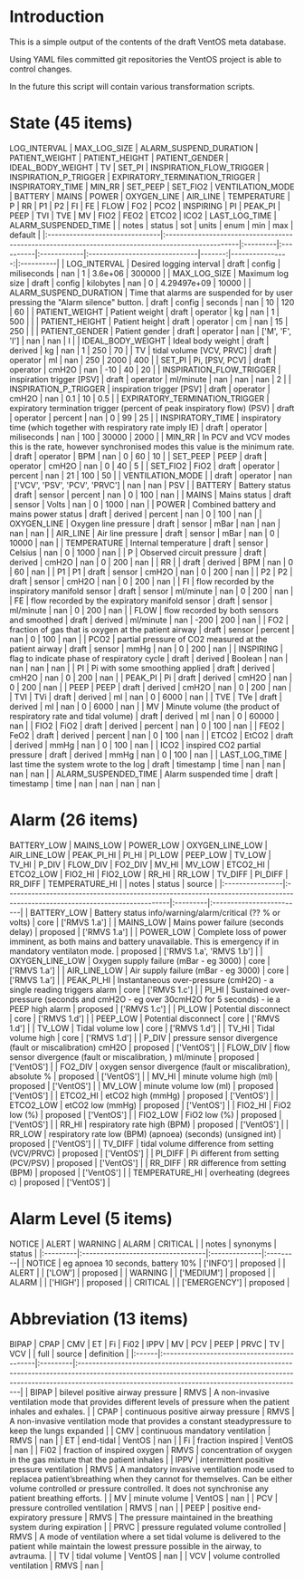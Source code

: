 
# Introduction
This is a simple output of the contents of the draft VentOS meta database.

Using YAML files committed git repositories the VentOS project is able to
control changes.

In the future this script will contain various transformation scripts.


# State (45 items)
LOG_INTERVAL | MAX_LOG_SIZE | ALARM_SUSPEND_DURATION | PATIENT_WEIGHT | PATIENT_HEIGHT | PATIENT_GENDER | IDEAL_BODY_WEIGHT | TV | SET_PI | INSPIRATION_FLOW_TRIGGER | INSPIRATION_P_TRIGGER | EXPIRATORY_TERMINATION_TRIGGER | INSPIRATORY_TIME | MIN_RR | SET_PEEP | SET_FIO2 | VENTILATION_MODE | BATTERY | MAINS | POWER | OXYGEN_LINE | AIR_LINE | TEMPERATURE | P | RR | P1 | P2 | FI | FE | FLOW | FO2 | PCO2 | INSPIRING | PI | PEAK_PI | PEEP | TVI | TVE | MV | FIO2 | FEO2 | ETCO2 | ICO2 | LAST_LOG_TIME | ALARM_SUSPENDED_TIME
|                                | notes                                                                                             | status   | sot       | units       | enum                          |    min |             max | default   |
|:-------------------------------|:--------------------------------------------------------------------------------------------------|:---------|:----------|:------------|:------------------------------|-------:|----------------:|:----------|
| LOG_INTERVAL                   | Desired logging interval                                                                          | draft    | config    | miliseconds | nan                           |    1   |     3.6e+06     | 300000    |
| MAX_LOG_SIZE                   | Maximum log size                                                                                  | draft    | config    | kilobytes   | nan                           |    0   |     4.29497e+09 | 10000     |
| ALARM_SUSPEND_DURATION         | Time that alarms are suspended for by user pressing the "Alarm silence" button.                   | draft    | config    | seconds     | nan                           |   10   |   120           | 60        |
| PATIENT_WEIGHT                 | Patient weight                                                                                    | draft    | operator  | kg          | nan                           |    1   |   500           |           |
| PATIENT_HEIGHT                 | Patient height                                                                                    | draft    | operator  | cm          | nan                           |   15   |   250           |           |
| PATIENT_GENDER                 | Patient gender                                                                                    | draft    | operator  | nan         | ['M', 'F', 'I']               |  nan   |   nan           | I         |
| IDEAL_BODY_WEIGHT              | Ideal body weight                                                                                 | draft    | derived   | kg          | nan                           |    1   |   250           | 70        |
| TV                             | tidal volume [VCV, PRVC]                                                                          | draft    | operator  | ml          | nan                           |  250   |  2000           | 400       |
| SET_PI                         | Pi,  [PSV, PCV]                                                                                   | draft    | operator  | cmH2O       | nan                           |  -10   |    40           | 20        |
| INSPIRATION_FLOW_TRIGGER       | inspiration trigger [PSV]                                                                         | draft    | operator  | ml/minute   | nan                           |  nan   |   nan           | 2         |
| INSPIRATION_P_TRIGGER          | inspiration trigger [PSV]                                                                         | draft    | operator  | cmH2O       | nan                           |    0.1 |    10           | 0.5       |
| EXPIRATORY_TERMINATION_TRIGGER | expiratory termination trigger (percent of peak inspiratory flow) (PSV)                           | draft    | operator  | percent     | nan                           |    0   |    99           | 25        |
| INSPIRATORY_TIME               | inspiratory time (which together with respiratory rate imply IE)                                  | draft    | operator  | miliseconds | nan                           |  100   | 30000           | 2000      |
| MIN_RR                         | In PCV and VCV modes this is the rate, however synchronised modes this value is the minimum rate. | draft    | operator  | BPM         | nan                           |    0   |    60           | 10        |
| SET_PEEP                       | PEEP                                                                                              | draft    | operator  | cmH2O       | nan                           |    0   |    40           | 5         |
| SET_FIO2                       | FiO2                                                                                              | draft    | operator  | percent     | nan                           |   21   |   100           | 50        |
| VENTILATION_MODE               |                                                                                                   | draft    | operator  | nan         | ['VCV', 'PSV', 'PCV', 'PRVC'] |  nan   |   nan           | PSV       |
| BATTERY                        | Battery status                                                                                    | draft    | sensor    | percent     | nan                           |    0   |   100           | nan       |
| MAINS                          | Mains status                                                                                      | draft    | sensor    | Volts       | nan                           |    0   |  1000           | nan       |
| POWER                          | Combined battery and mains power status                                                           | draft    | derived   | percent     | nan                           |    0   |   100           | nan       |
| OXYGEN_LINE                    | Oxygen line pressure                                                                              | draft    | sensor    | mBar        | nan                           |  nan   |   nan           | nan       |
| AIR_LINE                       | Air line pressure                                                                                 | draft    | sensor    | mBar        | nan                           |    0   | 10000           | nan       |
| TEMPERATURE                    | Internal temperature                                                                              | draft    | sensor    | Celsius     | nan                           |    0   |  1000           | nan       |
| P                              | Observed circuit pressure                                                                         | draft    | derived   | cmH2O       | nan                           |    0   |   200           | nan       |
| RR                             |                                                                                                   | draft    | derived   | BPM         | nan                           |    0   |    60           | nan       |
| P1                             | P1                                                                                                | draft    | sensor    | cmH2O       | nan                           |    0   |   200           | nan       |
| P2                             | P2                                                                                                | draft    | sensor    | cmH2O       | nan                           |    0   |   200           | nan       |
| FI                             | flow recorded by the inspiratory manifold sensor                                                  | draft    | sensor    | ml/minute   | nan                           |    0   |   200           | nan       |
| FE                             | flow recorded by the expiratory manifold sensor                                                   | draft    | sensor    | ml/minute   | nan                           |    0   |   200           | nan       |
| FLOW                           | flow recorded by both sensors and smoothed                                                        | draft    | derived   | ml/minute   | nan                           | -200   |   200           | nan       |
| FO2                            | fraction of gas that is oxygen at the patient airway                                              | draft    | sensor    | percent     | nan                           |    0   |   100           | nan       |
| PCO2                           | partial pressure of CO2 measured at the patient airway                                            | draft    | sensor    | mmHg        | nan                           |    0   |   200           | nan       |
| INSPIRING                      | flag to indicate phase of respiratory cycle                                                       | draft    | derived   | Boolean     | nan                           |  nan   |   nan           | nan       |
| PI                             | Pi with some smoothing applied                                                                    | draft    | derived   | cmH2O       | nan                           |    0   |   200           | nan       |
| PEAK_PI                        | Pi                                                                                                | draft    | derived   | cmH2O       | nan                           |    0   |   200           | nan       |
| PEEP                           | PEEP                                                                                              | draft    | derived   | cmH2O       | nan                           |    0   |   200           | nan       |
| TVI                            | TVi                                                                                               | draft    | derived   | ml          | nan                           |    0   |  6000           | nan       |
| TVE                            | TVe                                                                                               | draft    | derived   | ml          | nan                           |    0   |  6000           | nan       |
| MV                             | Minute volume (the product of respiratory rate and tidal volume)                                  | draft    | derived   | ml          | nan                           |    0   | 60000           | nan       |
| FIO2                           | FiO2                                                                                              | draft    | derived   | percent     | nan                           |    0   |   100           | nan       |
| FEO2                           | FeO2                                                                                              | draft    | derived   | percent     | nan                           |    0   |   100           | nan       |
| ETCO2                          | EtCO2                                                                                             | draft    | derived   | mmHg        | nan                           |    0   |   100           | nan       |
| ICO2                           | inspired CO2 partial pressure                                                                     | draft    | derived   | mmHg        | nan                           |    0   |   100           | nan       |
| LAST_LOG_TIME                  | last time the system wrote to the log                                                             | draft    | timestamp | time        | nan                           |  nan   |   nan           | nan       |
| ALARM_SUSPENDED_TIME           | Alarm suspended time                                                                              | draft    | timestamp | time        | nan                           |  nan   |   nan           | nan       |

# Alarm (26 items)
BATTERY_LOW | MAINS_LOW | POWER_LOW | OXYGEN_LINE_LOW | AIR_LINE_LOW | PEAK_PI_HI | PI_HI | PI_LOW | PEEP_LOW | TV_LOW | TV_HI | P_DIV | FLOW_DIV | FO2_DIV | MV_HI | MV_LOW | ETCO2_HI | ETCO2_LOW | FIO2_HI | FIO2_LOW | RR_HI | RR_LOW | TV_DIFF | PI_DIFF | RR_DIFF | TEMPERATURE_HI
|                 | notes                                                                                                                      | status   | source                   |
|:----------------|:---------------------------------------------------------------------------------------------------------------------------|:---------|:-------------------------|
| BATTERY_LOW     | Battery status info/warning/alarm/critical (?? % or volts)                                                                 | core     | ['RMVS 1.a']             |
| MAINS_LOW       | Mains power failure (seconds delay)                                                                                        | proposed | ['RMVS 1.a']             |
| POWER_LOW       | Complete loss of power imminent, as both mains and battery unavailable. This is emergency if in mandatory ventilaton mode. | proposed | ['RMVS 1.a', 'RMVS 1.b'] |
| OXYGEN_LINE_LOW | Oxygen supply failure (mBar - eg 3000)                                                                                     | core     | ['RMVS 1.a']             |
| AIR_LINE_LOW    | Air supply failure (mBar - eg 3000)                                                                                        | core     | ['RMVS 1.a']             |
| PEAK_PI_HI      | Instantaneous over-pressure (cmH2O) - a single reading triggers alarm                                                      | core     | ['RMVS 1.c']             |
| PI_HI           | Sustained over-pressure (seconds and cmH2O - eg over 30cmH2O for 5 seconds) - ie a PEEP high alarm                         | proposed | ['RMVS 1.c']             |
| PI_LOW          | Potential disconnect                                                                                                       | core     | ['RMVS 1.d']             |
| PEEP_LOW        | Potential disconnect                                                                                                       | core     | ['RMVS 1.d']             |
| TV_LOW          | Tidal volume low                                                                                                           | core     | ['RMVS 1.d']             |
| TV_HI           | Tidal volume high                                                                                                          | core     | ['RMVS 1.d']             |
| P_DIV           | pressure sensor divergence (fault or miscalibration) cmH2O                                                                 | proposed | ['VentOS']               |
| FLOW_DIV        | flow sensor divergence (fault or miscalibration, ) ml/minute                                                               | proposed | ['VentOS']               |
| FO2_DIV         | oxygen sensor divergence (fault or miscalibration), absolute %                                                             | proposed | ['VentOS']               |
| MV_HI           | minute volume high (ml)                                                                                                    | proposed | ['VentOS']               |
| MV_LOW          | minute volume low (ml)                                                                                                     | proposed | ['VentOS']               |
| ETCO2_HI        | etCO2 high (mmHg)                                                                                                          | proposed | ['VentOS']               |
| ETCO2_LOW       | etCO2 low (mmHg)                                                                                                           | proposed | ['VentOS']               |
| FIO2_HI         | FiO2 low (%)                                                                                                               | proposed | ['VentOS']               |
| FIO2_LOW        | FiO2 low (%)                                                                                                               | proposed | ['VentOS']               |
| RR_HI           | respiratory rate high (BPM)                                                                                                | proposed | ['VentOS']               |
| RR_LOW          | respiratory rate low (BPM) (apnoea) (seconds) (unsigned int)                                                               | proposed | ['VentOS']               |
| TV_DIFF         | tidal volume difference from setting (VCV/PRVC)                                                                            | proposed | ['VentOS']               |
| PI_DIFF         | Pi different from setting (PCV/PSV)                                                                                        | proposed | ['VentOS']               |
| RR_DIFF         | RR difference from setting (BPM)                                                                                           | proposed | ['VentOS']               |
| TEMPERATURE_HI  | overheating (degrees c)                                                                                                    | proposed | ['VentOS']               |

# Alarm Level (5 items)
NOTICE | ALERT | WARNING | ALARM | CRITICAL
|          | notes                             | synonyms      | status   |
|:---------|:----------------------------------|:--------------|:---------|
| NOTICE   | eg apnoea 10 seconds, battery 10% | ['INFO']      | proposed |
| ALERT    |                                   | ['LOW']       | proposed |
| WARNING  |                                   | ['MEDIUM']    | proposed |
| ALARM    |                                   | ['HIGH']      | proposed |
| CRITICAL |                                   | ['EMERGENCY'] | proposed |

# Abbreviation (13 items)
BIPAP | CPAP | CMV | ET | Fi | Fi02 | IPPV | MV | PCV | PEEP | PRVC | TV | VCV
|       | full                                       | source   | definition                                                                                                                                                                                                                |
|:------|:-------------------------------------------|:---------|:--------------------------------------------------------------------------------------------------------------------------------------------------------------------------------------------------------------------------|
| BIPAP | bilevel positive airway pressure           | RMVS     | A non-invasive ventilation mode that provides different levels of pressure when the patient inhales and exhales.                                                                                                          |
| CPAP  | continuous positive airway pressure        | RMVS     | A non-invasive ventilation mode that provides a constant steadypressure to keep the lungs expanded                                                                                                                        |
| CMV   | continuous mandatory ventilation           | RMVS     | nan                                                                                                                                                                                                                       |
| ET    | end-tidal                                  | VentOS   | nan                                                                                                                                                                                                                       |
| Fi    | fraction inspired                          | VentOS   | nan                                                                                                                                                                                                                       |
| Fi02  | fraction of inspired oxygen                | RMVS     | concentration of oxygen in the gas mixture that the patient inhales                                                                                                                                                       |
| IPPV  | intermittent positive pressure ventilation | RMVS     | A mandatory invasive ventilation mode used to replacea patient’sbreathing when they cannot for themselves. Can be either volume controlled or pressure controlled. It does not synchronise any patient breathing efforts. |
| MV    | minute volume                              | VentOS   | nan                                                                                                                                                                                                                       |
| PCV   | pressure controlled ventilation            | RMVS     | nan                                                                                                                                                                                                                       |
| PEEP  | positive end-expiratory pressure           | RMVS     | The pressure maintained in the breathing system during expiration                                                                                                                                                         |
| PRVC  | pressure regulated volume controlled       | RMVS     | A mode of ventilation where a set tidal volume is delivered to the patient while maintain the lowest pressure possible in the airway, to avtrauma.                                                                        |
| TV    | tidal volume                               | VentOS   | nan                                                                                                                                                                                                                       |
| VCV   | volume controlled ventilation              | RMVS     | nan                                                                                                                                                                                                                       |
